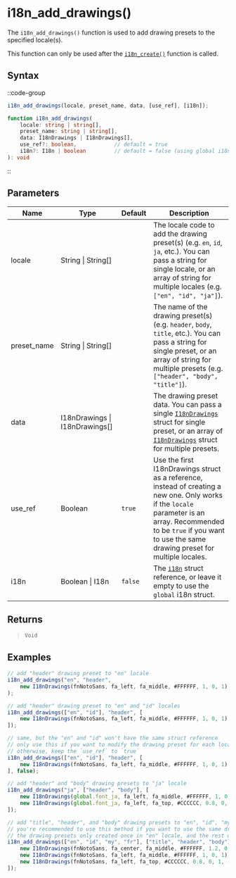 # i18n_add_drawings()

The `i18n_add_drawings()` function is used to add drawing presets to the specified locale(s). 

This function can only be used after the [`i18n_create()`](/v0/api-reference/functions/i18n-create) function is called.

## Syntax

::code-group
```js [Usage]
i18n_add_drawings(locale, preset_name, data, [use_ref], [i18n]);
```

```ts [Signature]
function i18n_add_drawings(
    locale: string | string[],
    preset_name: string | string[],
    data: I18nDrawings | I18nDrawings[],
    use_ref?: boolean,            // default = true
    i18n?: I18n | boolean         // default = false (using global i18n struct)
): void
```
::

## Parameters

| Name        | Type              | Default      | Description |
|-------------|-------------------|--------------|-------------|
| locale      | String \| String\[] |              | The locale code to add the drawing preset(s) (e.g. `en`, `id`, `ja`, etc.). You can pass a string for single locale, or an array of string for multiple locales (e.g. `["en", "id", "ja"]`). |
| preset_name | String \| String\[] |              | The name of the drawing preset(s) (e.g. `header`, `body`, `title`, etc.). You can pass a string for single preset, or an array of string for multiple presets (e.g. `["header", "body", "title"]`). |
| data        | I18nDrawings \| I18nDrawings\[] |  | The drawing preset data. You can pass a single [`I18nDrawings`](/v0/api-reference/constructors#i18ndrawings) struct for single preset, or an array of [`I18nDrawings`](/v0/api-reference/constructors#i18ndrawings) struct for multiple presets. |
| use_ref     | Boolean           | `true`       | Use the first I18nDrawings struct as a reference, instead of creating a new one. Only works if the `locale` parameter is an array. Recommended to be `true` if you want to use the same drawing preset for multiple locales. |
| i18n        | Boolean \| I18n | `false`      | The [`i18n`](/v0/api-reference/functions/i18n-create) struct reference, or leave it empty to use the `global` i18n struct. |

## Returns

> `Void`

## Examples

```js [Create Event]
// add "header" drawing preset to "en" locale
i18n_add_drawings("en", "header", 
    new I18nDrawings(fnNotoSans, fa_left, fa_middle, #FFFFFF, 1, 0, 1)
);

// add "header" drawing preset to "en" and "id" locales
i18n_add_drawings(["en", "id"], "header", [
    new I18nDrawings(fnNotoSans, fa_left, fa_middle, #FFFFFF, 1, 0, 1)
]);

// same, but the "en" and "id" won't have the same struct reference
// only use this if you want to modify the drawing preset for each locale
// otherwise, keep the `use_ref` to `true`
i18n_add_drawings(["en", "id"], "header", [
    new I18nDrawings(fnNotoSans, fa_left, fa_middle, #FFFFFF, 1, 0, 1)
], false);

// add "header" and "body" drawing presets to "ja" locale
i18n_add_drawings("ja", ["header", "body"], [
    new I18nDrawings(global.font_ja, fa_left, fa_middle, #FFFFFF, 1, 0, 1),
    new I18nDrawings(global.font_ja, fa_left, fa_top, #CCCCCC, 0.8, 0, 1, -1, 700)
]);

// add "title", "header", and "body" drawing presets to "en", "id", "my", and "fr" locales
// you're recommended to use this method if you want to use the same drawing preset for multiple locales
// the drawing presets only created once in "en" locale, and the rest of the locale will just reference the "en" locale
i18n_add_drawings(["en", "id", "my", "fr"], ["title", "header", "body"], [
    new I18nDrawings(fnNotoSans, fa_center, fa_middle, #FFFFFF, 1.2, 0, 1),
    new I18nDrawings(fnNotoSans, fa_left, fa_middle, #FFFFFF, 1, 0, 1),
    new I18nDrawings(fnNotoSans, fa_left, fa_top, #CCCCCC, 0.8, 0, 1, -1, 700)
]);
```
